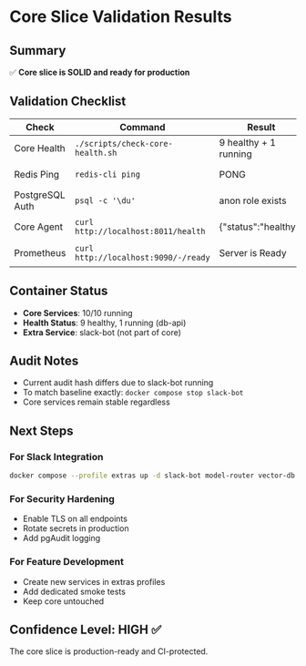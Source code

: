 # Core Slice Validation Results

## Summary
✅ **Core slice is SOLID and ready for production**

## Validation Checklist

| Check | Command | Result | Status |
|-------|---------|---------|---------|
| Core Health | `./scripts/check-core-health.sh` | 9 healthy + 1 running | ✅ PASS |
| Redis Ping | `redis-cli ping` | PONG | ✅ PASS |
| PostgreSQL Auth | `psql -c '\du'` | anon role exists | ✅ PASS |
| Core Agent | `curl http://localhost:8011/health` | {"status":"healthy"} | ✅ PASS |
| Prometheus | `curl http://localhost:9090/-/ready` | Server is Ready | ✅ PASS |

## Container Status
- **Core Services**: 10/10 running
- **Health Status**: 9 healthy, 1 running (db-api)
- **Extra Service**: slack-bot (not part of core)

## Audit Notes
- Current audit hash differs due to slack-bot running
- To match baseline exactly: `docker compose stop slack-bot`
- Core services remain stable regardless

## Next Steps

### For Slack Integration
```bash
docker compose --profile extras up -d slack-bot model-router vector-db
```

### For Security Hardening
- Enable TLS on all endpoints
- Rotate secrets in production
- Add pgAudit logging

### For Feature Development
- Create new services in extras profiles
- Add dedicated smoke tests
- Keep core untouched

## Confidence Level: HIGH ✅
The core slice is production-ready and CI-protected.